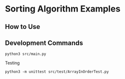 # Sorting Algorithm Examples

## How to Use

## Development Commands

~~~
python3 src/main.py
~~~

Testing
~~~
python3 -m unittest src/test/ArrayInOrderTest.py
~~~
